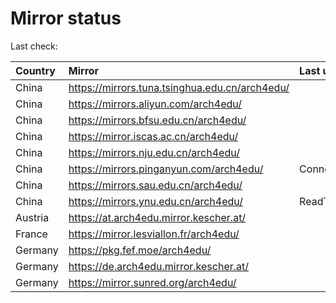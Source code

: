 <script src="./time.js"></script>
# Mirror status
Last check: <script type="text/javascript">localize(1678962085.5507998);</script>

|Country|Mirror|Last update|
|:------|:-----|:----------|
|China|https://mirrors.tuna.tsinghua.edu.cn/arch4edu/|<script type="text/javascript">localize(1678905220);</script>|
|China|https://mirrors.aliyun.com/arch4edu/|<script type="text/javascript">localize(1678862202);</script>|
|China|https://mirrors.bfsu.edu.cn/arch4edu/|<script type="text/javascript">localize(1678905220);</script>|
|China|https://mirror.iscas.ac.cn/arch4edu/|<script type="text/javascript">localize(1678948751);</script>|
|China|https://mirrors.nju.edu.cn/arch4edu/|<script type="text/javascript">localize(1678862202);</script>|
|China|https://mirrors.pinganyun.com/arch4edu/|ConnectionError|
|China|https://mirrors.sau.edu.cn/arch4edu/|<script type="text/javascript">localize(1673850842);</script>|
|China|https://mirrors.ynu.edu.cn/arch4edu/|ReadTimeout|
|Austria|https://at.arch4edu.mirror.kescher.at/|<script type="text/javascript">localize(1678905220);</script>|
|France|https://mirror.lesviallon.fr/arch4edu/|<script type="text/javascript">localize(1678905220);</script>|
|Germany|https://pkg.fef.moe/arch4edu/|<script type="text/javascript">localize(1678905220);</script>|
|Germany|https://de.arch4edu.mirror.kescher.at/|<script type="text/javascript">localize(1678905220);</script>|
|Germany|https://mirror.sunred.org/arch4edu/|<script type="text/javascript">localize(1678905220);</script>|

<script src="./tablefilter/tablefilter.js"></script>
<script src="./table.js"></script>